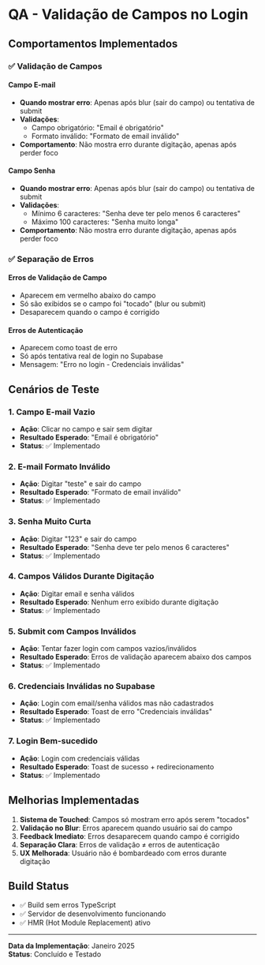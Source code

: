 # QA - Validação de Campos no Login

## Comportamentos Implementados

### ✅ Validação de Campos

#### Campo E-mail
- **Quando mostrar erro**: Apenas após blur (sair do campo) ou tentativa de submit
- **Validações**:
  - Campo obrigatório: "Email é obrigatório"
  - Formato inválido: "Formato de email inválido"
- **Comportamento**: Não mostra erro durante digitação, apenas após perder foco

#### Campo Senha
- **Quando mostrar erro**: Apenas após blur (sair do campo) ou tentativa de submit
- **Validações**:
  - Mínimo 6 caracteres: "Senha deve ter pelo menos 6 caracteres"
  - Máximo 100 caracteres: "Senha muito longa"
- **Comportamento**: Não mostra erro durante digitação, apenas após perder foco

### ✅ Separação de Erros

#### Erros de Validação de Campo
- Aparecem em vermelho abaixo do campo
- Só são exibidos se o campo foi "tocado" (blur ou submit)
- Desaparecem quando o campo é corrigido

#### Erros de Autenticação
- Aparecem como toast de erro
- Só após tentativa real de login no Supabase
- Mensagem: "Erro no login - Credenciais inválidas"

## Cenários de Teste

### 1. Campo E-mail Vazio
- **Ação**: Clicar no campo e sair sem digitar
- **Resultado Esperado**: "Email é obrigatório"
- **Status**: ✅ Implementado

### 2. E-mail Formato Inválido
- **Ação**: Digitar "teste" e sair do campo
- **Resultado Esperado**: "Formato de email inválido"
- **Status**: ✅ Implementado

### 3. Senha Muito Curta
- **Ação**: Digitar "123" e sair do campo
- **Resultado Esperado**: "Senha deve ter pelo menos 6 caracteres"
- **Status**: ✅ Implementado

### 4. Campos Válidos Durante Digitação
- **Ação**: Digitar email e senha válidos
- **Resultado Esperado**: Nenhum erro exibido durante digitação
- **Status**: ✅ Implementado

### 5. Submit com Campos Inválidos
- **Ação**: Tentar fazer login com campos vazios/inválidos
- **Resultado Esperado**: Erros de validação aparecem abaixo dos campos
- **Status**: ✅ Implementado

### 6. Credenciais Inválidas no Supabase
- **Ação**: Login com email/senha válidos mas não cadastrados
- **Resultado Esperado**: Toast de erro "Credenciais inválidas"
- **Status**: ✅ Implementado

### 7. Login Bem-sucedido
- **Ação**: Login com credenciais válidas
- **Resultado Esperado**: Toast de sucesso + redirecionamento
- **Status**: ✅ Implementado

## Melhorias Implementadas

1. **Sistema de Touched**: Campos só mostram erro após serem "tocados"
2. **Validação no Blur**: Erros aparecem quando usuário sai do campo
3. **Feedback Imediato**: Erros desaparecem quando campo é corrigido
4. **Separação Clara**: Erros de validação ≠ erros de autenticação
5. **UX Melhorada**: Usuário não é bombardeado com erros durante digitação

## Build Status
- ✅ Build sem erros TypeScript
- ✅ Servidor de desenvolvimento funcionando
- ✅ HMR (Hot Module Replacement) ativo

---

**Data da Implementação**: Janeiro 2025  
**Status**: Concluído e Testado